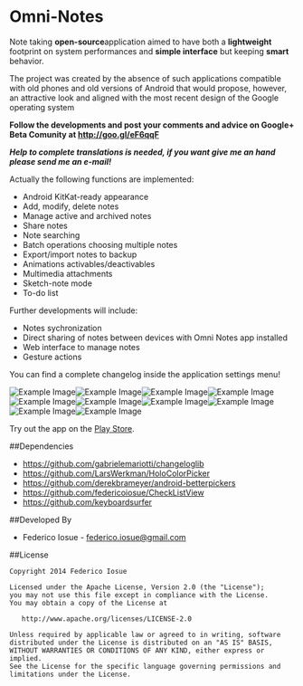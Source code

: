 Omni-Notes
==========

Note taking <b>open-source</b>application aimed to have both a <b>lightweight</b> footprint on system performances and <b>simple interface</b> but keeping <b>smart</b> behavior.

The project was created by the absence of such applications compatible with old phones and old versions of Android that would propose, however, an attractive look and aligned with the most recent design of the Google operating system


**Follow the developments and post your comments and advice on Google+ Beta Comunity at http://goo.gl/eF6qqF**

***Help to complete translations is needed, if you want give me an hand please send me an e-mail!***

Actually the following functions are implemented:
* Android KitKat-ready appearance
* Add, modify, delete notes
* Manage active and archived notes
* Share notes
* Note searching
* Batch operations choosing multiple notes
* Export/import notes to backup
* Animations activables/deactivables
* Multimedia attachments
* Sketch-note mode
* To-do list

Further developments will include:
* Notes sychronization
* Direct sharing of notes between devices with Omni Notes app installed
* Web interface to manage notes
* Gesture actions

You can find a complete changelog inside the application settings menu!

![Example Image][2]![Example Image][3]![Example Image][4]![Example Image][5]![Example Image][6]![Example Image][7]![Example Image][8]![Example Image][9]![Example Image][10]![Example Image][11]

Try out the app on the [Play Store][1].


##Dependencies

* https://github.com/gabrielemariotti/changeloglib
* https://github.com/LarsWerkman/HoloColorPicker
* https://github.com/derekbrameyer/android-betterpickers
* https://github.com/federicoiosue/CheckListView
* https://github.com/keyboardsurfer


##Developed By


* Federico Iosue - <federico.iosue@gmail.com>



##License


    Copyright 2014 Federico Iosue

    Licensed under the Apache License, Version 2.0 (the "License");
    you may not use this file except in compliance with the License.
    You may obtain a copy of the License at

       http://www.apache.org/licenses/LICENSE-2.0

    Unless required by applicable law or agreed to in writing, software
    distributed under the License is distributed on an "AS IS" BASIS,
    WITHOUT WARRANTIES OR CONDITIONS OF ANY KIND, either express or implied.
    See the License for the specific language governing permissions and
    limitations under the License.





 [1]: https://play.google.com/store/apps/details?id=it.feio.android.omninotes
 [2]: https://lh5.ggpht.com/3amlxgjn4EYP1xO1kfCMZ2e98A__t9fFQ19H6YdvY6KJvY7RDTmxR5rtiTn8XXvu3Xj0=h300-rw
 [3]: https://lh5.ggpht.com/26qzKYsu6S2OF6neQo_sgvG5eXuy6FEik8JWi5Z2L9Yhwfz0OyXLt-G_mrqYAdJeEd0=h300-rw
 [4]: https://lh4.ggpht.com/75UAGfftYRb01iINDw2e35U-dG9X8jaq1xV7DWynKRt32Uo3hMOXnrE6Gcn7blIHkGg=h300-rw
 [5]: https://lh3.ggpht.com/Pk1mK5lE3Bx6mEixMxvyV0iJ8W73dyp9ooyc9YbRk4dCxA-qyHckpUFY6e3DpfNhnig=h300-rw
 [6]: https://lh5.ggpht.com/5BBLXnnuWKVntIPwlEjlqHxPJxxtaDhY7xKIZ4-yO6_FhbEIz6jpVEtTR8ci0dSTBPc=h300-rw
 [7]: https://lh5.ggpht.com/vk9RmttH_xUZI_Rg6Tkq36J3szuAH8YG1dOZDq-bRzBiwhVIU9D5WBUTREDZxsZ3o_A=h300-rw
 [8]: https://lh4.ggpht.com/Qc12ReK1l2ZkIj439_O_Cd_cICdkpsuKJfhrtVOFFEtkryAwZkk2KgmnA-j0aA8F3Q=h300-rw
 [9]: https://lh6.ggpht.com/OyKWEyJYDlSe0H96KWwwLnNmAazAGimvIXkjFW1D5i5RbdQISpDDUIATzy0bC3l7jnU=h300-rw
 [10]: https://lh6.ggpht.com/BMdEIYuyVPk58cTdBngR9E-S5VoDSohzU4ORaPb_mc-ijYtc60afBAcveAfLOhf0QA=h300-rw
 [11]: https://lh6.ggpht.com/dAi9-ce0CcNYRjlycNpKDFRAuTnReRCSZxLSQ_Q-Ue548_OhcBdy6RIQBhqRR1F5QGA=h300-rw
